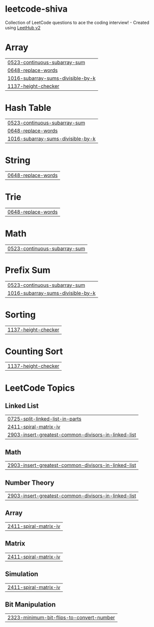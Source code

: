 # leetcode-shiva
Collection of LeetCode questions to ace the coding interview! - Created using [LeetHub v2](https://github.com/arunbhardwaj/LeetHub-2.0)


# Array
|  |
| ------- |
| [0523-continuous-subarray-sum](https://github.com/shiva2206/leetcode-shiva/tree/master/0523-continuous-subarray-sum) |
| [0648-replace-words](https://github.com/shiva2206/leetcode-shiva/tree/master/0648-replace-words) |
| [1016-subarray-sums-divisible-by-k](https://github.com/shiva2206/leetcode-shiva/tree/master/1016-subarray-sums-divisible-by-k) |
| [1137-height-checker](https://github.com/shiva2206/leetcode-shiva/tree/master/1137-height-checker) |
# Hash Table
|  |
| ------- |
| [0523-continuous-subarray-sum](https://github.com/shiva2206/leetcode-shiva/tree/master/0523-continuous-subarray-sum) |
| [0648-replace-words](https://github.com/shiva2206/leetcode-shiva/tree/master/0648-replace-words) |
| [1016-subarray-sums-divisible-by-k](https://github.com/shiva2206/leetcode-shiva/tree/master/1016-subarray-sums-divisible-by-k) |
# String
|  |
| ------- |
| [0648-replace-words](https://github.com/shiva2206/leetcode-shiva/tree/master/0648-replace-words) |
# Trie
|  |
| ------- |
| [0648-replace-words](https://github.com/shiva2206/leetcode-shiva/tree/master/0648-replace-words) |
# Math
|  |
| ------- |
| [0523-continuous-subarray-sum](https://github.com/shiva2206/leetcode-shiva/tree/master/0523-continuous-subarray-sum) |
# Prefix Sum
|  |
| ------- |
| [0523-continuous-subarray-sum](https://github.com/shiva2206/leetcode-shiva/tree/master/0523-continuous-subarray-sum) |
| [1016-subarray-sums-divisible-by-k](https://github.com/shiva2206/leetcode-shiva/tree/master/1016-subarray-sums-divisible-by-k) |
# Sorting
|  |
| ------- |
| [1137-height-checker](https://github.com/shiva2206/leetcode-shiva/tree/master/1137-height-checker) |
# Counting Sort
|  |
| ------- |
| [1137-height-checker](https://github.com/shiva2206/leetcode-shiva/tree/master/1137-height-checker) |
<!---LeetCode Topics Start-->
# LeetCode Topics
## Linked List
|  |
| ------- |
| [0725-split-linked-list-in-parts](https://github.com/shiva2206/leetcode-shiva/tree/master/0725-split-linked-list-in-parts) |
| [2411-spiral-matrix-iv](https://github.com/shiva2206/leetcode-shiva/tree/master/2411-spiral-matrix-iv) |
| [2903-insert-greatest-common-divisors-in-linked-list](https://github.com/shiva2206/leetcode-shiva/tree/master/2903-insert-greatest-common-divisors-in-linked-list) |
## Math
|  |
| ------- |
| [2903-insert-greatest-common-divisors-in-linked-list](https://github.com/shiva2206/leetcode-shiva/tree/master/2903-insert-greatest-common-divisors-in-linked-list) |
## Number Theory
|  |
| ------- |
| [2903-insert-greatest-common-divisors-in-linked-list](https://github.com/shiva2206/leetcode-shiva/tree/master/2903-insert-greatest-common-divisors-in-linked-list) |
## Array
|  |
| ------- |
| [2411-spiral-matrix-iv](https://github.com/shiva2206/leetcode-shiva/tree/master/2411-spiral-matrix-iv) |
## Matrix
|  |
| ------- |
| [2411-spiral-matrix-iv](https://github.com/shiva2206/leetcode-shiva/tree/master/2411-spiral-matrix-iv) |
## Simulation
|  |
| ------- |
| [2411-spiral-matrix-iv](https://github.com/shiva2206/leetcode-shiva/tree/master/2411-spiral-matrix-iv) |
## Bit Manipulation
|  |
| ------- |
| [2323-minimum-bit-flips-to-convert-number](https://github.com/shiva2206/leetcode-shiva/tree/master/2323-minimum-bit-flips-to-convert-number) |
<!---LeetCode Topics End-->